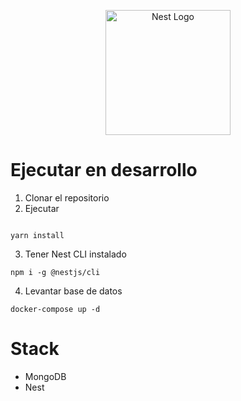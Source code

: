 <p align="center">
  <a href="http://nestjs.com/" target="blank"><img src="https://nestjs.com/img/logo-small.svg" width="200" alt="Nest Logo" /></a>
</p>

# Ejecutar en desarrollo

1. Clonar el repositorio
2. Ejecutar
```

yarn install
```
3. Tener Nest CLI instalado

```
npm i -g @nestjs/cli
```

4. Levantar base de datos
```
docker-compose up -d
```

# Stack
* MongoDB
* Nest